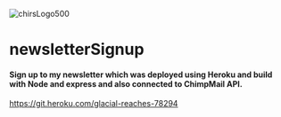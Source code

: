 ![chirsLogo500](https://user-images.githubusercontent.com/8496716/127400672-8d907dff-2676-4800-b54f-081de51ef1e6.png)
# newsletterSignup
#### Sign up to my newsletter which was deployed using Heroku and build with Node and express and also connected to ChimpMail API. 


https://git.heroku.com/glacial-reaches-78294

